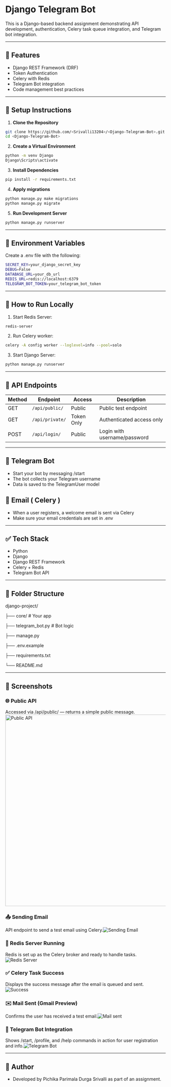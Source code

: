 # Django Telegram Bot

This is a Django-based backend assignment demonstrating API development, authentication, Celery task queue integration, and Telegram bot integration.

---

## 🚀 Features
- Django REST Framework (DRF)
- Token Authentication
- Celery with Redis
- Telegram Bot integration
- Code management best practices

---

## 🔧 Setup Instructions

1. **Clone the Repository**

```bash
git clone https://github.com/<Srivalli13204>/<Django-Telegram-Bot>.git
cd <Django-Telegram-Bot>
```

2. **Create a Virtual Environment**

```bash
python -m venv Django
Django\Scripts\activate
```

3. **Install Dependencies**

```bash
pip install -r requirements.txt
```

4. **Apply migrations**

```bash
python manage.py make migrations
python manage.py migrate
```

5. **Run Development Server**

```bash
python manage.py runserver
```

---

## 🔐 Environment Variables

Create a .env file with the following:

```bash
SECRET_KEY=your_django_secret_key
DEBUG=False
DATABASE_URL=your_db_url
REDIS_URL=redis://localhost:6379
TELEGRAM_BOT_TOKEN=your_telegram_bot_token
```

---

## 🔌 How to Run Locally

1. Start Redis Server:

```bash
redis-server
```

2. Run Celery worker:

```bash
celery -A config worker --loglevel=info --pool=solo
```

3. Start Django Server:

```bash
python manage.py runserver
```

---

## 📮 API Endpoints

| Method | Endpoint        | Access     | Description                  |
| ------ | --------------- | ---------- | ---------------------------- |
| GET    | `/api/public/`  | Public     | Public test endpoint         |
| GET    | `/api/private/` | Token Only | Authenticated access only    |
| POST   | `/api/login/`   | Public     | Login with username/password |

---

## 🤖 Telegram Bot

- Start your bot by messaging /start
- The bot collects your Telegram username
- Data is saved to the TelegramUser model

## 📧 Email ( Celery )
- When a user registers, a welcome email is sent via Celery
- Make sure your email credentials are set in .env

---

## ✅ Tech Stack
- Python
- Django
- Django REST Framework
- Celery + Redis
- Telegram Bot API

---

## 📂 Folder Structure
django-project/

├── core/                  # Your app

├── telegram_bot.py        # Bot logic

├── manage.py

├── .env.example

├── requirements.txt

└── README.md

---

## 📸 Screenshots

### 🌐 Public API
Accessed via /api/public/ — returns a simple public message.
<img src="https://github.com/user-attachments/assets/ac8369ba-7301-4bad-8966-6cb5f3db0c20" alt="Public API" width="600"/>

### 📤 Sending Email
API endpoint to send a test email using Celery.![Sending Email](https://github.com/user-attachments/assets/5751ba2b-099e-4863-8c61-cb152576c262)

### 🔁 Redis Server Running
Redis is set up as the Celery broker and ready to handle tasks.![Redis Server](https://github.com/user-attachments/assets/2dc44d13-0dcf-4e60-b1a1-18077779688f)

### ✅ Celery Task Success
Displays the success message after the email is queued and sent.![Success](https://github.com/user-attachments/assets/9bf22799-9684-40d8-9006-73df4b209b0d)

### ✉️ Mail Sent (Gmail Preview)
Confirms the user has received a test email.![Mail sent](https://github.com/user-attachments/assets/23aec2d0-0da6-47ed-9bc4-fc500ee4210d)

### 🤖 Telegram Bot Integration
Shows /start, /profile, and /help commands in action for user registration and info.![Telegram Bot](https://github.com/user-attachments/assets/b10fb70e-b3bf-4030-be87-87a0f2727dc4)

---

## 👤 Author
- Developed by Pichika Parimala Durga Srivalli as part of an assignment.
